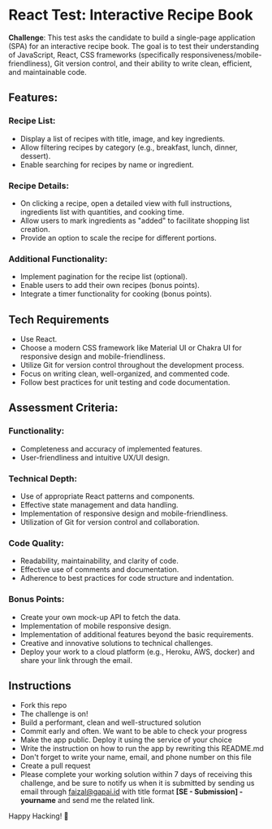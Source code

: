 
# React Test: Interactive Recipe Book

**Challenge**: This test asks the candidate to build a single-page application (SPA) for an interactive recipe book. The goal is to test their understanding of JavaScript, React, CSS frameworks (specifically responsiveness/mobile-friendliness), Git version control, and their ability to write clean, efficient, and maintainable code.

## Features:

### Recipe List:
  - Display a list of recipes with title, image, and key ingredients.
  - Allow filtering recipes by category (e.g., breakfast, lunch, dinner, dessert).
  - Enable searching for recipes by name or ingredient.
### Recipe Details:
  - On clicking a recipe, open a detailed view with full instructions, ingredients list with quantities, and cooking time.
  - Allow users to mark ingredients as "added" to facilitate shopping list creation.
  - Provide an option to scale the recipe for different portions.
### Additional Functionality:
  - Implement pagination for the recipe list (optional).
  - Enable users to add their own recipes (bonus points).
  - Integrate a timer functionality for cooking (bonus points).

## Tech Requirements

- Use React.
- Choose a modern CSS framework like Material UI or Chakra UI for responsive design and mobile-friendliness.
- Utilize Git for version control throughout the development process.
- Focus on writing clean, well-organized, and commented code.
- Follow best practices for unit testing and code documentation.

## Assessment Criteria:

### Functionality:
- Completeness and accuracy of implemented features.
- User-friendliness and intuitive UX/UI design.
### Technical Depth:
- Use of appropriate React patterns and components.
- Effective state management and data handling.
- Implementation of responsive design and mobile-friendliness.
- Utilization of Git for version control and collaboration.
### Code Quality:
- Readability, maintainability, and clarity of code.
- Effective use of comments and documentation.
- Adherence to best practices for code structure and indentation.
### Bonus Points:
- Create your own mock-up API to fetch the data.
- Implementation of mobile responsive design.
- Implementation of additional features beyond the basic requirements.
- Creative and innovative solutions to technical challenges.
- Deploy your work to a cloud platform (e.g., Heroku, AWS, docker) and share your link through the email.


## Instructions

- Fork this repo
- The challenge is on!
- Build a performant, clean and well-structured solution
- Commit early and often. We want to be able to check your progress
- Make the app public. Deploy it using the service of your choice
- Write the instruction on how to run the app by rewriting this README.md
- Don't forget to write your name, email, and phone number on this file
- Create a pull request
- Please complete your working solution within 7 days of receiving this challenge, and be sure to notify us when it is submitted by sending us email through faizal@gapai.id with title format **[SE - Submission] - yourname** and send me the related link.

Happy Hacking! 🤘